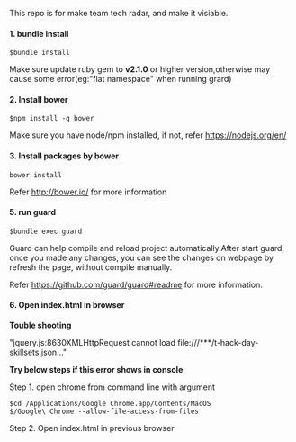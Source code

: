 This repo is for make team tech radar, and make it visiable. 

#### 1. bundle install
	$bundle install

Make sure update ruby gem to **v2.1.0** or higher version,otherwise may cause some error(eg:"flat namespace" when running grard)

#### 2. Install bower

	$npm install -g bower
Make sure you have node/npm installed, if not, refer <https://nodejs.org/en/>

#### 3. Install packages by bower
	bower install
Refer <http://bower.io/> for more information

#### 5. run guard
	$bundle exec guard
Guard can help compile and reload project automatically.After start guard, once you made any changes, you can see the changes on webpage by refresh the page, without compile manually.

Refer <https://github.com/guard/guard#readme> for more information.

#### 6. Open index.html in browser
**Touble shooting**

"jquery.js:8630XMLHttpRequest cannot load file:///***/t-hack-day-skillsets.json..."

**Try below steps if this error shows in console**

 Step 1. open chrome from command line with argument 
 
   	$cd /Applications/Google Chrome.app/Contents/MacOS
   	$/Google\ Chrome --allow-file-access-from-files

 Step 2. Open index.html in previous browser
 
 


